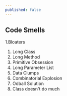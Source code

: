 ```yaml
---
published: false
---
```

## Code Smells

1.Bloaters
   1. Long Class
   2. Long Method
   3. Primitive Obsession
   4. Long Parameter List
   5. Data Clumps
   6. Combinatorial Explosion
   7. Odball Solution
   8. Class doesn't do much
